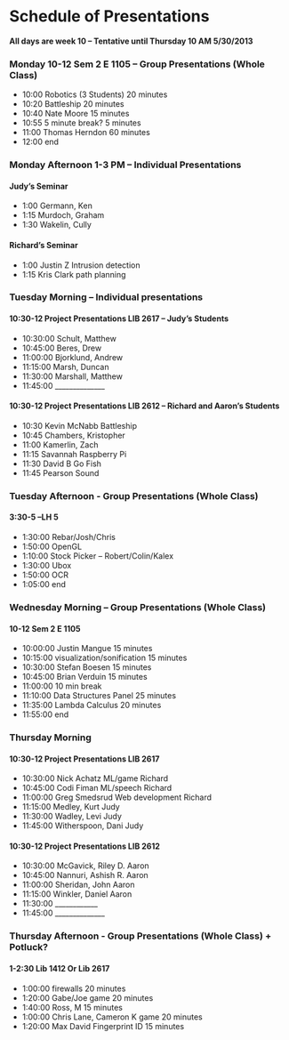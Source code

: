 Schedule of Presentations
=========================
**All days are week 10 – Tentative until Thursday 10 AM 5/30/2013**

### Monday 10-12 Sem 2 E 1105 – Group Presentations (Whole Class)

* 10:00 Robotics (3 Students) 20 minutes
* 10:20 Battleship 20 minutes
* 10:40 Nate Moore 15 minutes
* 10:55 5 minute break? 5 minutes
* 11:00 Thomas Herndon 60 minutes
* 12:00 end

### Monday Afternoon 1-3 PM – Individual Presentations

#### Judy’s Seminar
* 1:00 Germann, Ken
* 1:15 Murdoch, Graham
* 1:30 Wakelin, Cully

#### Richard’s Seminar
* 1:00 Justin Z Intrusion detection
* 1:15 Kris Clark path planning

### Tuesday Morning – Individual presentations

#### 10:30-12 Project Presentations LIB 2617 – Judy’s Students
* 10:30:00 Schult, Matthew
* 10:45:00 Beres, Drew
* 11:00:00 Bjorklund, Andrew
* 11:15:00 Marsh, Duncan
* 11:30:00 Marshall, Matthew
* 11:45:00 ______________

#### 10:30-12 Project Presentations LIB 2612 – Richard and Aaron’s Students
* 10:30 Kevin McNabb Battleship
* 10:45 Chambers, Kristopher
* 11:00 Kamerlin, Zach
* 11:15 Savannah Raspberry Pi
* 11:30 David B Go Fish
* 11:45 Pearson Sound

### Tuesday Afternoon - Group Presentations (Whole Class)

#### 3:30-5 –LH 5
* 1:30:00 Rebar/Josh/Chris
* 1:50:00 OpenGL
* 1:10:00 Stock Picker – Robert/Colin/Kalex
* 1:30:00 Ubox
* 1:50:00 OCR
* 1:05:00 end

### Wednesday Morning –  Group Presentations (Whole Class)

#### 10-12 Sem 2 E 1105
* 10:00:00 Justin Mangue 15 minutes
* 10:15:00 visualization/sonification 15 minutes
* 10:30:00 Stefan Boesen 15 minutes
* 10:45:00 Brian Verduin 15 minutes
* 11:00:00 10 min break
* 11:10:00 Data Structures Panel 25 minutes
* 11:35:00 Lambda Calculus 20 minutes
* 11:55:00 end

### Thursday Morning

#### 10:30-12 Project Presentations LIB 2617
* 10:30:00 Nick Achatz ML/game Richard
* 10:45:00 Codi Fiman ML/speech Richard
* 11:00:00 Greg Smedsrud Web development Richard
* 11:15:00 Medley, Kurt Judy
* 11:30:00 Wadley, Levi Judy
* 11:45:00 Witherspoon, Dani Judy

#### 10:30-12 Project Presentations LIB 2612
* 10:30:00 McGavick, Riley D. Aaron
* 10:45:00 Nannuri, Ashish R. Aaron
* 11:00:00 Sheridan, John Aaron
* 11:15:00 Winkler, Daniel Aaron
* 11:30:00 ____________
* 11:45:00 ______________

### Thursday Afternoon - Group Presentations (Whole Class) + Potluck? 

#### 1-2:30 Lib 1412 Or Lib 2617
* 1:00:00 firewalls 20  minutes
* 1:20:00 Gabe/Joe game 20  minutes
* 1:40:00 Ross, M 15  minutes
* 1:00:00 Chris Lane, Cameron K game  20  minutes
* 1:20:00 Max David Fingerprint ID 15  minutes
